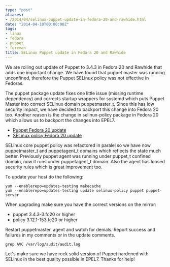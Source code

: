 ```yaml
---
type: "post"
aliases:
- /2014/04/selinux-puppet-update-in-fedora-20-and-rawhide.html
date: "2014-04-10T00:00:00Z"
tags:
- linux
- fedora
- puppet
- foreman
title: SELinux Puppet update in Fedora 20 and Rawhide
---
```


We are rolling out update of Puppet to 3.4.3 in Fedora 20 and Rawhide that
adds one important change. We have found that puppet master was running
unconfined, therefore the Puppet SELinux policy was not effective in Fedoras.


The puppet package update fixes one little issue (missing runtime dependency) and
corrects startup wrappers for systemd which puts Puppet Master into
correct SELinux domain puppetmaster_t. Since this has low security impact, we
have decided to backport this change into Fedora 20 too. Another reason is
the change in selinux-policy package in Fedora 20 which allows us to backport
the changes into EPEL7.

- [Puppet Fedora 20 update](https://admin.fedoraproject.org/updates/puppet-3.4.3-3.fc20)
- [SELinux policy Fedora 20 update](https://admin.fedoraproject.org/updates/FEDORA-2014-4933/selinux-policy-3.12.1-153.fc20)

SELinux core puppet policy was refactored in paralel so we have now
puppetmaster_t and puppetagent_t domains which reflects the state much better.
Previously puppet agent was running under puppet_t confined domain, now it
runs under puppetagent_t domain. Also the agent has loosed security rules
which is great improvement too.

To update your host do the following:

    yum --enablerepo=updates-testing makecache
    yum --enablerepo=updates-testing update selinux-policy puppet puppet-server

When upgrading make sure you have the correct versions on the mirror:

- puppet 3.4.3-3.fc20 or higher
- policy 3.12.1-153.fc20 or higher

Restart puppetmaster, agent and watch for denials. Report success and failures
in my comments or in the update comments.

    grep AVC /var/log/audit/audit.log

Let's make sure we have rock solid version of Puppet hardened with SELinux in
the best quality possible in EPEL7. Thanks for help!
